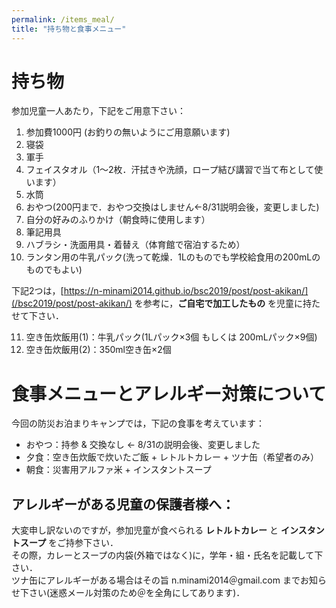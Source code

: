 ```yaml
---
permalink: /items_meal/
title: "持ち物と食事メニュー"
---
```

# 持ち物
参加児童一人あたり，下記をご用意下さい：
1. 参加費1000円 (お釣りの無いようにご用意願います) 
2. 寝袋
3. 軍手
4. フェイスタオル（1〜2枚．汗拭きや洗顔，ロープ結び講習で当て布として使います）
5. 水筒
6. おやつ(200円まで．おやつ交換はしません←8/31説明会後，変更しました)
7. 自分の好みのふりかけ（朝食時に使用します）
8. 筆記用具
9. ハブラシ・洗面用具・着替え（体育館で宿泊するため）
10. ランタン用の牛乳パック(洗って乾燥．1Lのものでも学校給食用の200mLのものでもよい)

下記2つは，[https://n-minami2014.github.io/bsc2019/post/post-akikan/](/bsc2019/post/post-akikan/) を参考に，**ご自宅で加工したもの** を児童に持たせて下さい．

11. 空き缶炊飯用(1)：牛乳パック(1Lパック×3個 もしくは 200mLパック×9個)
12. 空き缶炊飯用(2)：350ml空き缶×2個

# 食事メニューとアレルギー対策について
今回の防災お泊まりキャンプでは，下記の食事を考えています：

* おやつ：持参 & 交換なし ← 8/31の説明会後、変更しました
* 夕食：空き缶炊飯で炊いたご飯 + レトルトカレー + ツナ缶（希望者のみ）
* 朝食：災害用アルファ米 + インスタントスープ

## アレルギーがある児童の保護者様へ：
大変申し訳ないのですが，参加児童が食べられる **レトルトカレー** と **インスタントスープ** をご持参下さい．  
その際，カレーとスープの内袋(外箱ではなく)に，学年・組・氏名を記載して下さい．  
ツナ缶にアレルギーがある場合はその旨 n.minami2014＠gmail.com までお知らせ下さい(迷惑メール対策のため＠を全角にしてあります)．
